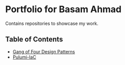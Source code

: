 # Portfolio for Basam Ahmad

Contains repositories to showcase my work.

## Table of Contents

<!-- Ordered by Start Date -->
* [Gang of Four Design Patterns](https://github.com/Showcase-Portfolio/Gang-of-Four-Design-Patterns)
* [Pulumi-IaC](https://github.com/Showcase-Portfolio/Pulumi-IaC)
